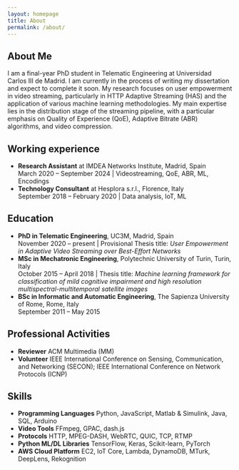```yaml
---
layout: homepage
title: About
permalink: /about/
---
```


## About Me
I am a final-year PhD student in Telematic Engineering at Universidad Carlos III de Madrid. 
I am currently in the process of writing my dissertation and expect to complete it soon. 
My research focuses on user empowerment in video streaming, particularly in HTTP Adaptive Streaming (HAS) 
and the application of various machine learning methodologies. My main expertise lies in the distribution 
stage of the streaming pipeline, with a particular emphasis on Quality of Experience (QoE), 
Adaptive Bitrate (ABR) algorithms, and video compression.

## Working experience
- **Research Assistant** at IMDEA Networks Institute, Madrid, Spain   
  March 2020 – September 2024 | Videostreaming, QoE, ABR, ML, Encodings
- **Technology Consultant** at Hesplora s.r.l., Florence, Italy  
  September 2018 – February 2020 | Data analysis, IoT, ML  
  

## Education
- **PhD in Telematic Engineering**, UC3M, Madrid, Spain  
  November 2020 – present | Provisional Thesis title: *User Empowerment in Adaptive Video Streaming over Best-Effort Networks*
- **MSc in Mechatronic Engineering**, Polytechnic University of Turin, Turin, Italy  
  October 2015 – April 2018 | Thesis title: *Machine learning framework for classification of mild cognitive impairment and high resolution
multispectral-multitemporal satellite images*
- **BSc in Informatic and Automatic Engineering**, The Sapienza University of Rome, Rome, Italy  
  September 2011 – May 2015
  

## Professional Activities
- **Reviewer** ACM Multimedia (MM)
- **Volunteer** IEEE International Conference on Sensing, Communication, and Networking (SECON); 
IEEE International Conference on Network Protocols (ICNP)

## Skills
- **Programming Languages** Python, JavaScript, Matlab & Simulink, Java, SQL, Arduino
- **Video Tools** FFmpeg, GPAC, dash.js
- **Protocols** HTTP, MPEG-DASH, WebRTC, QUIC, TCP, RTMP
- **Python ML/DL Libraries** TensorFlow, Keras, Scikit-learn, PyTorch
- **AWS Cloud Platform** EC2, IoT Core, Lambda, DynamoDB, MTurk, DeepLens, Rekognition



